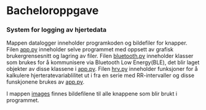 # Bacheloroppgave
### System for logging av hjertedata

Mappen datalogger inneholder programkoden og bildefiler for knapper.
Filen [app.py](https://github.com/efjetland/Bacheloroppgave/blob/master/datalogger/app.py) inneholder selve programmet med oppsett av grafisk brukergrensesnitt og lagring av filer.
Filen [bluetooth.py](https://github.com/efjetland/Bacheloroppgave/blob/master/datalogger/bluetooth.py) inneholder klasser som brukes for å kommunisere via Bluetooth Low Energy(BLE), det blir laget objekter av disse klassene i [app.py](https://github.com/efjetland/Bacheloroppgave/blob/master/datalogger/app.py).
Filen [hrv.py](https://github.com/efjetland/Bacheloroppgave/blob/master/datalogger/hrv.py) inneholder funksjoner for å kalkulere hjerteratevariablilitet ut i fra en serie med RR-intervaller og disse funskjonene brukes av [app.py](https://github.com/efjetland/Bacheloroppgave/blob/master/datalogger/app.py).

I mappen [images](https://github.com/efjetland/Bacheloroppgave/tree/master/datalogger/images) finnes bildefilene til alle knappene som blir brukt i programmet.
